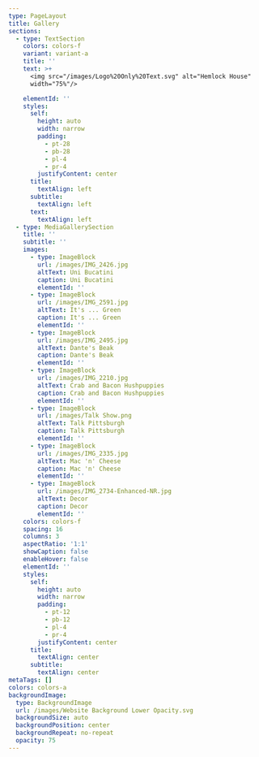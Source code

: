 ```yaml
---
type: PageLayout
title: Gallery
sections:
  - type: TextSection
    colors: colors-f
    variant: variant-a
    title: ''
    text: >+
      <img src="/images/Logo%20Only%20Text.svg" alt="Hemlock House"
      width="75%"/>

    elementId: ''
    styles:
      self:
        height: auto
        width: narrow
        padding:
          - pt-28
          - pb-28
          - pl-4
          - pr-4
        justifyContent: center
      title:
        textAlign: left
      subtitle:
        textAlign: left
      text:
        textAlign: left
  - type: MediaGallerySection
    title: ''
    subtitle: ''
    images:
      - type: ImageBlock
        url: /images/IMG_2426.jpg
        altText: Uni Bucatini
        caption: Uni Bucatini
        elementId: ''
      - type: ImageBlock
        url: /images/IMG_2591.jpg
        altText: It's ... Green
        caption: It's ... Green
        elementId: ''
      - type: ImageBlock
        url: /images/IMG_2495.jpg
        altText: Dante's Beak
        caption: Dante's Beak
        elementId: ''
      - type: ImageBlock
        url: /images/IMG_2210.jpg
        altText: Crab and Bacon Hushpuppies
        caption: Crab and Bacon Hushpuppies
        elementId: ''
      - type: ImageBlock
        url: /images/Talk Show.png
        altText: Talk Pittsburgh
        caption: Talk Pittsburgh
        elementId: ''
      - type: ImageBlock
        url: /images/IMG_2335.jpg
        altText: Mac 'n' Cheese
        caption: Mac 'n' Cheese
        elementId: ''
      - type: ImageBlock
        url: /images/IMG_2734-Enhanced-NR.jpg
        altText: Decor
        caption: Decor
        elementId: ''
    colors: colors-f
    spacing: 16
    columns: 3
    aspectRatio: '1:1'
    showCaption: false
    enableHover: false
    elementId: ''
    styles:
      self:
        height: auto
        width: narrow
        padding:
          - pt-12
          - pb-12
          - pl-4
          - pr-4
        justifyContent: center
      title:
        textAlign: center
      subtitle:
        textAlign: center
metaTags: []
colors: colors-a
backgroundImage:
  type: BackgroundImage
  url: /images/Website Background Lower Opacity.svg
  backgroundSize: auto
  backgroundPosition: center
  backgroundRepeat: no-repeat
  opacity: 75
---
```

